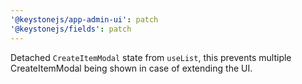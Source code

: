 ```yaml
---
'@keystonejs/app-admin-ui': patch
'@keystonejs/fields': patch
---
```


Detached `CreateItemModal` state from `useList`, this prevents multiple CreateItemModal being shown in case of extending the UI.
